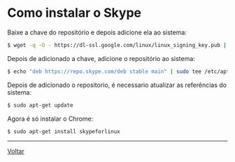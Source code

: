 # Como instalar o Skype

Baixe a chave do repositório e depois adicione ela ao sistema:
```bash
$ wget -q -O - https://dl-ssl.google.com/linux/linux_signing_key.pub | sudo apt-key add -
```

Depois de adicionado a chave, adicione o repositório ao sistema:
```bash
$ echo "deb https://repo.skype.com/deb stable main" | sudo tee /etc/apt/sources.list.d/skypeforlinux.list
```

Depois de adicionado o repositorio, é necessario atualizar as referências do sistema:
```bash
$ sudo apt-get update
```

Agora é só instalar o Chrome:
```bash
$ sudo apt-get install skypeforlinux
```

-----

[Voltar](README.md)

